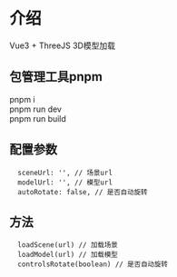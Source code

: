 # 介绍

Vue3 + ThreeJS 3D模型加载

## 包管理工具pnpm

pnpm i  
pnpm run dev  
pnpm run build

## 配置参数

```
  sceneUrl: '', // 场景url
  modelUrl: '', // 模型url
  autoRotate: false, // 是否自动旋转
```

## 方法

```
  loadScene(url) // 加载场景
  loadModel(url) // 加载模型
  controlsRotate(boolean) // 是否自动旋转
```
